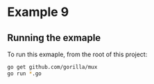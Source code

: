 # Example 9

## Running the exmaple

To run this exmaple, from the root of this project:

```sh
go get github.com/gorilla/mux
go run *.go
```
